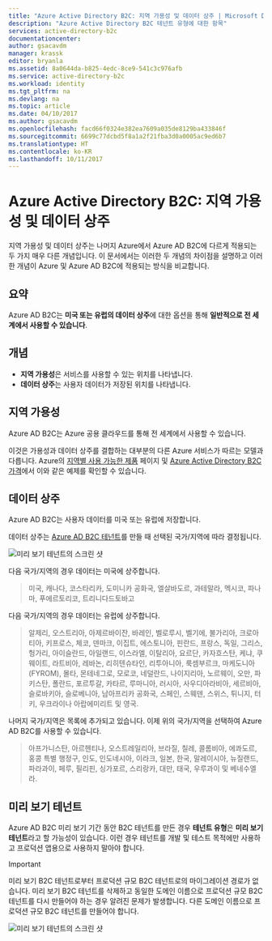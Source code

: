 ```yaml
---
title: "Azure Active Directory B2C: 지역 가용성 및 데이터 상주 | Microsoft Docs"
description: "Azure Active Directory B2C 테넌트 유형에 대한 항목"
services: active-directory-b2c
documentationcenter: 
author: gsacavdm
manager: krassk
editor: bryanla
ms.assetid: 8a0644da-b825-4edc-8ce9-541c3c976afb
ms.service: active-directory-b2c
ms.workload: identity
ms.tgt_pltfrm: na
ms.devlang: na
ms.topic: article
ms.date: 04/10/2017
ms.author: gsacavdm
ms.openlocfilehash: facd66f0324e382ea7609a035de8129ba433846f
ms.sourcegitcommit: 6699c77dcbd5f8a1a2f21fba3d0a0005ac9ed6b7
ms.translationtype: HT
ms.contentlocale: ko-KR
ms.lasthandoff: 10/11/2017
---
```

# <a name="azure-active-directory-b2c-region-availability--data-residency"></a>Azure Active Directory B2C: 지역 가용성 및 데이터 상주
지역 가용성 및 데이터 상주는 나머지 Azure에서 Azure AD B2C에 다르게 적용되는 두 가지 매우 다른 개념입니다. 이 문서에서는 이러한 두 개념의 차이점을 설명하고 이러한 개념이 Azure 및 Azure AD B2C에 적용되는 방식을 비교합니다.

## <a name="summary"></a>요약
Azure AD B2C는 **미국 또는 유럽의 데이터 상주**에 대한 옵션을 통해 **일반적으로 전 세계에서 사용할 수 있습니다**.

## <a name="concepts"></a>개념
* **지역 가용성**은 서비스를 사용할 수 있는 위치를 나타냅니다.
* **데이터 상주**는 사용자 데이터가 저장된 위치를 나타냅니다.

## <a name="region-availability"></a>지역 가용성
Azure AD B2C는 Azure 공용 클라우드를 통해 전 세계에서 사용할 수 있습니다. 

이것은 가용성과 데이터 상주를 결합하는 대부분의 다른 Azure 서비스가 따르는 모델과 다릅니다. Azure의 [지역별 사용 가능한 제품](https://azure.microsoft.com/regions/services/) 페이지 및 [Azure Active Directory B2C 가격](https://azure.microsoft.com/pricing/details/active-directory-b2c/)에서 이와 같은 예제를 확인할 수 있습니다.

## <a name="data-residency"></a>데이터 상주
Azure AD B2C는 사용자 데이터를 미국 또는 유럽에 저장합니다.

데이터 상주는 [Azure AD B2C 테넌트](active-directory-b2c-get-started.md)를 만들 때 선택된 국가/지역에 따라 결정됩니다.

![미리 보기 테넌트의 스크린 샷](./media/active-directory-b2c-reference-tenant-type/data-residency-b2c-tenant.png)

다음 국가/지역의 경우 데이터는 미국에 상주합니다.

> 미국, 캐나다, 코스타리카, 도미니카 공화국, 엘살바도르, 과테말라, 멕시코, 파나마, 푸에르토리코, 트리니다드토바고

다음 국가/지역의 경우 데이터는 유럽에 상주합니다.

> 알제리, 오스트리아, 아제르바이잔, 바레인, 벨로루시, 벨기에, 불가리아, 크로아티아, 키프로스, 체코, 덴마크, 이집트, 에스토니아, 핀란드, 프랑스, 독일, 그리스, 헝가리, 아이슬란드, 아일랜드, 이스라엘, 이탈리아, 요르단, 카자흐스탄, 케냐, 쿠웨이트, 라트비아, 레바논, 리히텐슈타인, 리투아니아, 룩셈부르크, 마케도니아(FYROM), 몰타, 몬테네그로, 모로코, 네덜란드, 나이지리아, 노르웨이, 오만, 파키스탄, 폴란드, 포르투갈, 카타르, 루마니아, 러시아, 사우디아라비아, 세르비아, 슬로바키아, 슬로베니아, 남아프리카 공화국, 스페인, 스웨덴, 스위스, 튀니지, 터키, 우크라이나 아랍에미리트 및 영국.

나머지 국가/지역은 목록에 추가되고 있습니다.  이제 위의 국가/지역을 선택하여 Azure AD B2C를 사용할 수 있습니다.

> 아프가니스탄, 아르헨티나, 오스트레일리아, 브라질, 칠레, 콜롬비아, 에콰도르, 홍콩 특별 행정구, 인도, 인도네시아, 이라크, 일본, 한국, 말레이시아, 뉴질랜드, 파라과이, 페루, 필리핀, 싱가포르, 스리랑카, 대만, 태국, 우루과이 및 베네수엘라.

## <a name="preview-tenant"></a>미리 보기 테넌트
Azure AD B2C 미리 보기 기간 동안 B2C 테넌트를 만든 경우 **테넌트 유형**은 **미리 보기 테넌트**라고 할 가능성이 있습니다. 이런 경우 테넌트를 개발 및 테스트 목적에만 사용하고 프로덕션 앱용으로 사용하지 말아야 합니다.

> [!IMPORTANT]
> 미리 보기 B2C 테넌트로부터 프로덕션 규모 B2C 테넌트로의 마이그레이션 경로가 없습니다. 미리 보기 B2C 테넌트를 삭제하고 동일한 도메인 이름으로 프로덕션 규모 B2C 테넌트를 다시 만들어야 하는 경우 알려진 문제가 발생합니다. 다른 도메인 이름으로 프로덕션 규모 B2C 테넌트를 만들어야 합니다.


![미리 보기 테넌트의 스크린 샷](./media/active-directory-b2c-reference-tenant-type/preview-b2c-tenant.png)
